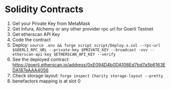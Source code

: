 # Solidity Contracts

1. Get your Private Key from MetaMask
2. Get Infura, Alchemy or any other provider rpc url for Goerli Testnet
3. Get etherscan API Key
4. Code the contract
5. Deploy: `source .env && forge script script/Deploy.s.sol --rpc-url $GOERLI_RPC_URL --private-key $PRIVATE_KEY --broadcast -vvv --etherscan-api-key $ETHERSCAN_API_KEY --verify`
6. See the deployed contract: https://goerli.etherscan.io/address/0xE094D4b0DA108Ed7bd7a5b6163EDA187eAAA4056
7. Check storage layout: `forge inspect Charity storage-layout --pretty`
8. benefactors mapping is at slot 0
